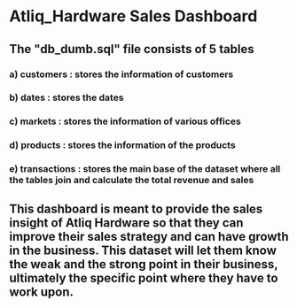 # Atliq_Hardware Sales Dashboard

##  The "db_dumb.sql" file consists of 5 tables
### a) customers : stores the information of customers
### b) dates : stores the dates
### c) markets : stores the information of various offices
### d) products : stores the information of the products
### e) transactions : stores the main base of the dataset where all the tables join and calculate the total revenue and sales

## This dashboard is meant to provide the sales insight of Atliq Hardware so that they can improve their sales strategy and can have growth in the business. This dataset will let them know the weak and the strong point in their business, ultimately the specific point where they have to work upon.

